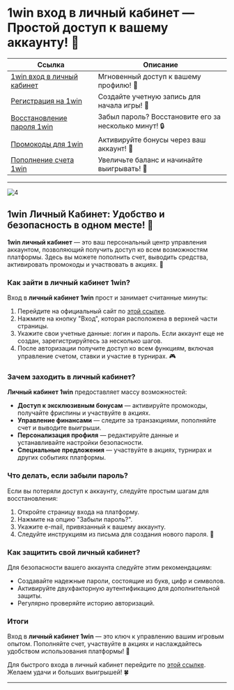 # 1win вход в личный кабинет — Простой доступ к вашему аккаунту! 🔑  

| **Ссылка**                                | **Описание**             |  
|-------------------------------------------|--------------------------|  
| [1win вход в личный кабинет](https://1wsrbi.win/casino/list?open=register&sub1=gh) | Мгновенный доступ к вашему профилю! 🚀 |  
| [Регистрация на 1win](https://1wsrbi.win/casino/list?open=register&sub1=gh) | Создайте учетную запись для начала игры! 🎉 |  
| [Восстановление пароля 1win](https://1wsrbi.win/casino/list?open=register&sub1=gh) | Забыл пароль? Восстановите его за несколько минут! 🔒 |  
| [Промокоды для 1win](https://1wsrbi.win/casino/list?open=register&sub1=gh) | Активируйте бонусы через ваш аккаунт! 💸 |  
| [Пополнение счета 1win](https://1wsrbi.win/casino/list?open=register&sub1=gh) | Увеличьте баланс и начинайте выигрывать! 🎰 |  

---  

![4](https://github.com/user-attachments/assets/cb4ec378-b208-441d-bbe0-862a7f766541)  

## 1win Личный Кабинет: Удобство и безопасность в одном месте! 🎲  

**1win личный кабинет** — это ваш персональный центр управления аккаунтом, позволяющий получить доступ ко всем возможностям платформы. Здесь вы можете пополнить счет, выводить средства, активировать промокоды и участвовать в акциях. 🔑  

### Как зайти в личный кабинет 1win?  

Вход в **личный кабинет 1win** прост и занимает считанные минуты:  

1. Перейдите на официальный сайт по [этой ссылке](https://1wsrbi.win/casino/list?open=register&sub1=gh).  
2. Нажмите на кнопку "Вход", которая расположена в верхней части страницы.  
3. Укажите свои учетные данные: логин и пароль. Если аккаунт еще не создан, зарегистрируйтесь за несколько шагов.  
4. После авторизации получите доступ ко всем функциям, включая управление счетом, ставки и участие в турнирах. 🎮  

### Зачем заходить в личный кабинет?  

**Личный кабинет 1win** предоставляет массу возможностей:  

- **Доступ к эксклюзивным бонусам** — активируйте промокоды, получайте фриспины и участвуйте в акциях.  
- **Управление финансами** — следите за транзакциями, пополняйте счет и выводите выигрыши.  
- **Персонализация профиля** — редактируйте данные и устанавливайте настройки безопасности.  
- **Специальные предложения** — участвуйте в акциях, турнирах и других событиях платформы.  

### Что делать, если забыли пароль?  

Если вы потеряли доступ к аккаунту, следуйте простым шагам для восстановления:  

1. Откройте страницу входа на платформу.  
2. Нажмите на опцию "Забыли пароль?".  
3. Укажите e-mail, привязанный к вашему аккаунту.  
4. Следуйте инструкциям из письма для создания нового пароля. 🔑  

### Как защитить свой личный кабинет?  

Для безопасности вашего аккаунта следуйте этим рекомендациям:  

- Создавайте надежные пароли, состоящие из букв, цифр и символов.  
- Активируйте двухфакторную аутентификацию для дополнительной защиты.  
- Регулярно проверяйте историю авторизаций.  

### Итоги  

Вход в **личный кабинет 1win** — это ключ к управлению вашим игровым опытом. Пополняйте счет, участвуйте в акциях и наслаждайтесь удобством использования платформы! 🎰  

Для быстрого входа в личный кабинет перейдите по [этой ссылке](https://1wsrbi.win/casino/list?open=register&sub1=gh). Желаем удачи и больших выигрышей! 🍀  

---  
